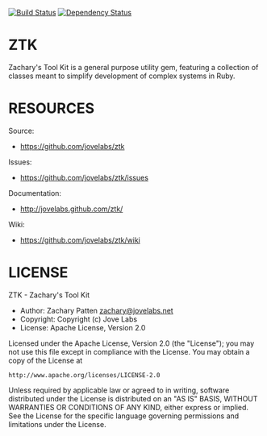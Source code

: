 [![Build Status](https://secure.travis-ci.org/jovelabs/ztk.png)](http://travis-ci.org/jovelabs/ztk) [![Dependency Status](https://gemnasium.com/jovelabs/ztk.png)](https://gemnasium.com/jovelabs/ztk)

# ZTK

Zachary's Tool Kit is a general purpose utility gem, featuring a collection of classes meant to simplify development of complex systems in Ruby.

# RESOURCES

Source:

* https://github.com/jovelabs/ztk

Issues:

* https://github.com/jovelabs/ztk/issues

Documentation:

* http://jovelabs.github.com/ztk/

Wiki:

* https://github.com/jovelabs/ztk/wiki

# LICENSE

ZTK - Zachary's Tool Kit

* Author: Zachary Patten <zachary@jovelabs.net>
* Copyright: Copyright (c) Jove Labs
* License: Apache License, Version 2.0

Licensed under the Apache License, Version 2.0 (the "License");
you may not use this file except in compliance with the License.
You may obtain a copy of the License at

    http://www.apache.org/licenses/LICENSE-2.0

Unless required by applicable law or agreed to in writing, software
distributed under the License is distributed on an "AS IS" BASIS,
WITHOUT WARRANTIES OR CONDITIONS OF ANY KIND, either express or implied.
See the License for the specific language governing permissions and
limitations under the License.
